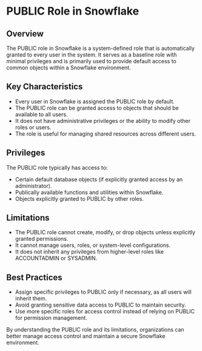 # PUBLIC Role in Snowflake

## Overview
The PUBLIC role in Snowflake is a system-defined role that is automatically granted to every user in the system. It serves as a baseline role with minimal privileges and is primarily used to provide default access to common objects within a Snowflake environment.

## Key Characteristics
- Every user in Snowflake is assigned the PUBLIC role by default.
- The PUBLIC role can be granted access to objects that should be available to all users.
- It does not have administrative privileges or the ability to modify other roles or users.
- The role is useful for managing shared resources across different users.

## Privileges
The PUBLIC role typically has access to:
- Certain default database objects (if explicitly granted access by an administrator).
- Publically available functions and utilities within Snowflake.
- Objects explicitly granted to PUBLIC by other roles.

## Limitations
- The PUBLIC role cannot create, modify, or drop objects unless explicitly granted permissions.
- It cannot manage users, roles, or system-level configurations.
- It does not inherit any privileges from higher-level roles like ACCOUNTADMIN or SYSADMIN.

## Best Practices
- Assign specific privileges to PUBLIC only if necessary, as all users will inherit them.
- Avoid granting sensitive data access to PUBLIC to maintain security.
- Use more specific roles for access control instead of relying on PUBLIC for permission management.

By understanding the PUBLIC role and its limitations, organizations can better manage access control and maintain a secure Snowflake environment.

